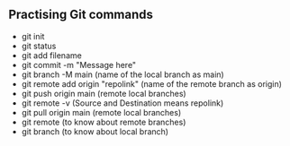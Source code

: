 ## Practising Git commands

- git init
- git status
- git add filename
- git commit -m "Message here"
- git branch -M main (name of the local branch as main)
- git remote add origin "repolink" (name of the remote branch as origin)
- git push origin main (remote local branches)
- git remote -v (Source and Destination means repolink)
- git pull origin main (remote local branches)
- git remote (to know about remote branches)
- git branch (to know about local branch)